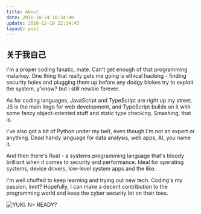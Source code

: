 ```yaml
---
title: About
date: 2016-10-24 10:24:00
update: 2016-12-10 22:14:43
layout: post
---
```



## 关于我自己
I'm a proper coding fanatic, mate. Can't get enough of that programming malarkey. One thing that really gets me going is ethical hacking - finding security holes and plugging them up before any dodgy blokes try to exploit the system, y'know? but i still newbie forever.

As for coding languages, JavaScript and TypeScript are right up my street. JS is the main lingo for web development, and TypeScript builds on it with some fancy object-oriented stuff and static type checking. Smashing, that is.

I've also got a bit of Python under my belt, even though I'm not an expert or anything. Dead handy language for data analysis, web apps, AI, you name it.

And then there's Rust - a systems programming language that's bloody brilliant when it comes to security and performance. Ideal for operating systems, device drivers, low-level system apps and the like.

I'm well chuffed to keep learning and trying out new tech. Coding's my passion, innit? Hopefully, I can make a decent contribution to the programming world and keep the cyber security lot on their toes.

![YUKI. N> READY?](https://w.wallhaven.cc/full/e4/wallhaven-e43634.png)